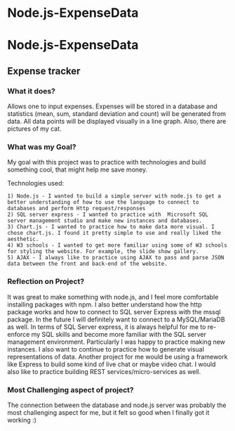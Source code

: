 # Node.js-ExpenseData
# Node.js-ExpenseData
## Expense tracker

### What it does?

Allows one to input expenses. Expenses will be stored in a database and statistics (mean, sum, standard deviation and count) will be generated from data. 
All data points will be displayed visually in a line graph. Also, there are pictures of my cat. 

### What was my Goal?

My goal with this project was to practice with technologies and build something cool, that might help me save money. 

Technologies used:

	1) Node.js - I wanted to build a simple server with node.js to get a better understanding of how to use the language to connect to databases and perform Http request/responses
	2) SQL server express - I wanted to practice with  Microsoft SQL server management studio and make new instances and databases. 
	3) Chart.js - I wanted to practice how to make data more visual. I chose chart.js. I found it pretty simple to use and really liked the aesthetic. 
	4) W3 schools - I wanted to get more familiar using some of W3 schools for styling the website. For example, the slide show gallery. 
	5) AJAX - I always like to practice using AJAX to pass and parse JSON data between the front and back-end of the website. 
	
	
### Reflection on Project?

It was great to make something with node.js, and I feel more comfortable installing packages with npm. I also better understand how the http package works and how to connect to SQL server Express with the mssql package. In the future I will definitely want to connect to a MySQL/MariaDB as well. In terms of SQL Server express, it is always helpful for me to re-enforce my SQL skills and become more familiar with the SQL server management environment. Particularly I was happy to practice making new instances. I also want to continue to practice how to generate visual representations of data. Another project for me would be using a framework like Express to build some kind of live chat or maybe video chat. I would also like to practice building REST services/micro-services as well. 

### Most Challenging aspect of project?

The connection between the database and node.js server was probably the most challenging aspect for me, but it felt so good when I finally got it working :) 